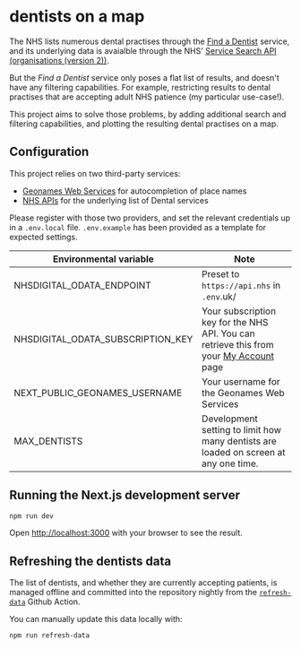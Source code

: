 # dentists on a map

The NHS lists numerous dental practises through the [Find a Dentist](https://www.nhs.uk/service-search/find-a-dentist) service, and its underlying data is avaialble through the NHS' [Service Search API (organisations (version 2))](https://developer.api.nhs.uk/nhs-api/documentation/service-search-organisations-2).

But the _Find a Dentist_ service only poses a flat list of results, and doesn't have any filtering capabilities. For example, restricting results to dental practises that are accepting adult NHS patience (my particular use-case!).

This project aims to solve those problems, by adding additional search and filtering capabilities, and plotting the resulting dental practises on a map.

## Configuration

This project relies on two third-party services:

- [Geonames Web Services](https://www.geonames.org/export/web-services.html) for autocompletion of place names
- [NHS APIs](https://developer.api.nhs.uk/) for the underlying list of Dental services

Please register with those two providers, and set the relevant credentials up in a `.env.local` file. `.env.example` has been provided as a template for expected settings.

| Environmental variable            | Note                                                                                                                           |
| --------------------------------- | ------------------------------------------------------------------------------------------------------------------------------ |
| NHSDIGITAL_ODATA_ENDPOINT         | Preset to `https://api.nhs` in `.env`.uk/                                                                                      |
| NHSDIGITAL_ODATA_SUBSCRIPTION_KEY | Your subscription key for the NHS API. You can retrieve this from your [My Account](https://developer.api.nhs.uk/profile) page |
| NEXT_PUBLIC_GEONAMES_USERNAME     | Your username for the Geonames Web Services                                                                                    |
| MAX_DENTISTS                      | Development setting to limit how many dentists are loaded on screen at any one time.                                           |

## Running the Next.js development server

```sh
npm run dev
```

Open <http://localhost:3000> with your browser to see the result.

## Refreshing the dentists data

The list of dentists, and whether they are currently accepting patients, is managed offline and committed into the repository nightly from the [`refresh-data`](./.github/workflows/refresh-data.yml) Github Action.

You can manually update this data locally with:

```sh
npm run refresh-data
```
